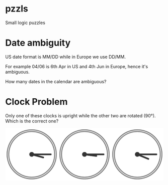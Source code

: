 # pzzls
Small logic puzzles

# Date ambiguity
US date format is MM/DD while in Europe we use DD/MM.

For example 04/06 is 6th Apr in US and 4th Jun in Europe, hence it's ambiguous.

How many dates in the calendar are ambiguous?

# Clock Problem

Only one of these clocks is upright while the other two are rotated (90°). Which is the correct one?

![Clocks](/clock_2.png)

